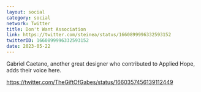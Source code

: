 ```yaml
---
layout: social
category: social
network: Twitter
title: Don't Want Association
link: https://twitter.com/steinea/status/1660899996332593152
twitterID: 1660899996332593152
date: 2023-05-22
---
```


Gabriel Caetano, another great designer who contributed to Applied Hope, adds their voice here.

<https://twitter.com/TheGiftOfGabes/status/1660357456139112449>
